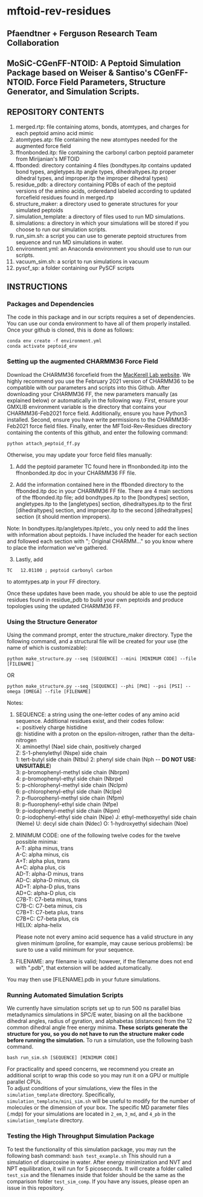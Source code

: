 # mftoid-rev-residues

## Pfaendtner + Ferguson Research Team Collaboration

## MoSiC-CGenFF-NTOID: A Peptoid Simulation Package based on Weiser & Santiso's CGenFF-NTOID. Force Field Parameters, Structure Generator, and Simulation Scripts.

## REPOSITORY CONTENTS
	
1. merged.rtp: file containing atoms, bonds, atomtypes, and charges for each peptoid amino acid mimic
2. atomtypes.atp: file containing the new atomtypes needed for the augmented force field
3. ffnonbonded.itp: file containing the carbonyl carbon peptoid parameter from Mirijanian's MFTOID
4. ffbonded: directory containing 4 files (bondtypes.itp contains updated bond types, angletypes.itp angle types, dihedraltypes.itp proper dihedral types, and improper.itp the improper dihedral types)
5. residue_pdb: a directory containing PDBs of each of the peptoid versions of the amino acids, orderedand labeled according to updated forcefield residues found in merged.rtp
6. structure_maker: a directory used to generate structures for your simulated peptoids
7. simulation_template: a directory of files used to run MD simulations.
8. simulations: a directory in which your simulations will be stored if you choose to run our simulation scripts.
9. run_sim.sh: a script you can use to generate peptoid structures from sequence and run MD simulations in water.
10. environment.yml: an Anaconda environment you should use to run our scripts.
11. vacuum_sim.sh: a script to run simulations in vacuum
12. pyscf_sp: a folder containing our PySCF scripts

## INSTRUCTIONS

### Packages and Dependencies

The code in this package and in our scripts requires a set of dependencies. You can use our conda environment to have all of them properly installed. Once your github is cloned, this is done as follows: 
```
conda env create -f environment.yml
conda activate peptoid_env
```

### Setting up the augmented CHARMM36 Force Field

Download the CHARMM36 forcefield from the [MacKerell Lab website](https://mackerell.umaryland.edu/charmm_ff.shtml#gromacs:~:text=charmm36%2Dfeb2021.ff.tgz). We highly recommend you use the February 2021 version of CHARMM36 to be compatible with our parameters and scripts into this Github. After downloading your CHARMM36 FF, the new parameters manually (as explained below) or automatically in the following way. First, ensure your GMXLIB environment variable is the directory that contains your CHARMM36-Feb2021 force field. Additionally, ensure you have Python3 installed. Second, ensure you have write permissions to the CHARMM36-Feb2021 force field files. Finally, enter the MFToid-Rev-Residues directory containing the contents of this github, and enter the following command: 

```
python attach_peptoid_ff.py
```

Otherwise, you may update your force field files manually:

1. Add the peptoid parameter TC found here in ffnonbonded.itp into the ffnonbonded.itp doc in your CHARMM36 FF file.

2. Add the information contained here in the ffbonded directory to the ffbonded.itp doc in your CHARMM36 FF file. There are 4 main sections of the ffbonded.itp file; add bondtypes.itp to the [bondtypes] section, angletypes.itp to the [angletypes] section, dihedraltypes.itp to the first [dihedraltypes] section, and improper.itp to the second [dihedraltypes] section (it should mention impropers).

Note: In bondtypes.itp/angletypes.itp/etc., you only need to add the lines with information about peptoids. I have included the header for each section and followed each section with "; Original CHARMM..." so you know where to place the information we've gathered.

3. Lastly, add 
```
TC   12.01100 ; peptoid carbonyl carbon
```
to atomtypes.atp in your FF directory.

Once these updates have been made, you should be able to use the peptoid residues found in residue_pdb to build your own peptoids and produce topologies using the updated CHARMM36 FF.

### Using the Structure Generator

Using the command prompt, enter the structure_maker directory. Type the following command, and a structural file will be created for your use (the name of which is customizable): 

```
python make_structure.py --seq [SEQUENCE] --mini [MINIMUM CODE] --file [FILENAME]
```
OR 
```
python make_structure.py --seq [SEQUENCE] --phi [PHI] --psi [PSI] --omega [OMEGA] --file [FILENAME]
```
Notes:
1. SEQUENCE: a string using the one-letter codes of any amino acid sequence. Additional residues exist, and their codes follow:  
    	+: positively charge histidine  
        @: histidine with a proton on the epsilon-nitrogen, rather than the delta-nitrogen  
   	X: aminoethyl (Nae) side chain, positively charged  
   	Z: S-1-phenylethyl (Nspe) side chain  
   	1: tert-butyl side chain (Ntbu)
   	2: phenyl side chain (Nph -- **DO NOT USE: UNSUITABLE**)  
   	3: p-bromophenyl-methyl side chain (Nbrpm)  
   	4: p-bromophenyl-ethyl side chain (Nbrpe)  
  	5: p-chlorophenyl-methyl side chain (Nclpm)  
   	6: p-chlorophenyl-ethyl side chain (Nclpe)  
   	7: p-fluorophenyl-methyl side chain (Nfpm)  
   	8: p-fluorophenyl-ethyl side chain (Nfpe)  
   	9: p-iodophenyl-methyl side chain (Nipm)  
   	0: p-iodophenyl-ethyl side chain (Nipe)
   	J: ethyl-methoxyethyl side chain (Neme)
   	U: decyl side chain (Ndec)
   	O: 1-hydroxyethyl sidechain (Noe)
3. MINIMUM CODE: one of the following twelve codes for the twelve possible minima:  
  	A-T: alpha minus, trans  
   	A-C: alpha minus, cis  
   	A+T: alpha plus, trans  
   	A+C: alpha plus, cis  
    	AD-T: alpha-D minus, trans  
   	AD-C: alpha-D minus, cis  
	AD+T: alpha-D plus, trans  
   	AD+C: alpha-D plus, cis  
   	C7B-T: C7-beta minus, trans  
   	C7B-C: C7-beta minus, cis  
	C7B+T: C7-beta plus, trans  
   	C7B+C: C7-beta plus, cis  
	HELIX: alpha-helix

	Please note not every amino acid sequence has a valid structure in any given minimum (proline, for example, may cause serious problems): be sure to use a valid minimum for your sequence.  
4. FILENAME: any filename is valid; however, if the filename does not end with ".pdb", that extension will be added automatically.

You may then use [FILENAME].pdb in your future simulations.

### Running Automated Simulation Scripts
We currently have simulation scripts set up to run 500 ns parallel bias metadynamics simulations in SPC/E water, biasing on all the backbone dihedral angles, radius of gyration, and alphabetas (distances) from the 12 common dihedral angle free energy minima. **These scripts generate the structure for you, so you do not have to run the structure maker code before running the simulation.** To run a simulation, use the following bash command. 
```
bash run_sim.sh [SEQUENCE] [MINIMUM CODE]
```
For practicality and speed concerns, we recommend you create an additional script to wrap this code so you may run it on a GPU or multiple parallel CPUs.   
To adjust conditions of your simulations, view the files in the ```simulation_template``` directory. Specifically, ```simulation_template/mini_sim.sh``` will be useful to modify for the number of molecules or the dimension of your box. The specific MD parameter files (.mdp) for your simulations are located in `2_em`, `3_md`, and `4_pb` in the `simulation_template` directory.

### Testing the High Throughput Simulation Package

To test the functionality of this simulation package, you may run the following bash command: ```bash test_example.sh```
This should run a simulation of disarcosine in water. After energy minimization and NVT and NPT equilibration, it will run for 5 picoseconds. It will create a folder called ```test_sim``` and the filenames inside that folder should be the same as the comparison folder ```test_sim_comp```. If you have any issues, please open an issue in this repository.
